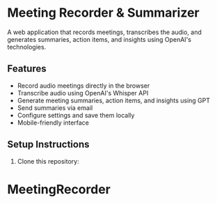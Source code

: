 # Meeting Recorder & Summarizer

A web application that records meetings, transcribes the audio, and generates summaries, action items, and insights using OpenAI's technologies.

## Features

- Record audio meetings directly in the browser
- Transcribe audio using OpenAI's Whisper API
- Generate meeting summaries, action items, and insights using GPT
- Send summaries via email
- Configure settings and save them locally
- Mobile-friendly interface

## Setup Instructions

1. Clone this repository:

# MeetingRecorder
